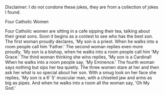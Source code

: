 Disclaimer: I do not condone these jokes, they are from a collection of jokes I found.

Four Catholic Women

Four Catholic women are sitting in a cafe sipping their tea, talking about their great sons. Soon it begins as a contest to see who has the best son.
The first woman proudly declares, 'My son is a priest. When he walks into a room people call him 'Father.'
The second woman replies even more proudly, 'My son is a bishop, when he walks into a room people call him 'My Grace.'
The third woman thinking she wins replies, 'My son is a Cardinal! When he walks into a room people say, 'My Eminence.'
The fourth woman says nothing but sips her tea quietly.
The three women stare at her and then ask her what is so special about her son.
With a smug look on her face she replies, 'My son is a 6' 5' muscular man, with a chiseled jaw and arms as big as pipes. And when he walks into a room all the woman say, 'Oh My God.'

